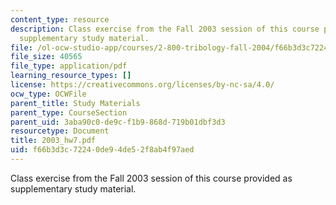 ```yaml
---
content_type: resource
description: Class exercise from the Fall 2003 session of this course provided as
  supplementary study material.
file: /ol-ocw-studio-app/courses/2-800-tribology-fall-2004/f66b3d3c72240de94de52f8ab4f97aed_2003_hw7.pdf
file_size: 40565
file_type: application/pdf
learning_resource_types: []
license: https://creativecommons.org/licenses/by-nc-sa/4.0/
ocw_type: OCWFile
parent_title: Study Materials
parent_type: CourseSection
parent_uid: 3aba90c0-de9c-f1b9-868d-719b01dbf3d3
resourcetype: Document
title: 2003_hw7.pdf
uid: f66b3d3c-7224-0de9-4de5-2f8ab4f97aed
---
```

Class exercise from the Fall 2003 session of this course provided as supplementary study material.